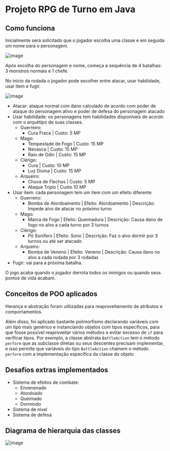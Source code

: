 # Projeto RPG de Turno em Java

## Como funciona

Inicialmente será solicitado que o jogador escolha uma classe e em seguida um nome para o personagem.

![image](https://github.com/paulohenrique-gh/java-rpg/assets/124916478/93d2f98d-7ecb-43c5-b887-0b0bae6af745)

Após escolha do personagem e nome, começa a sequência de 4 batalhas: 3 monstros normais e 1 chefe.

No início da rodada o jogador pode escolher entre atacar, usar habilidade, usar item e fugir.

![image](https://github.com/paulohenrique-gh/java-rpg/assets/124916478/427578c4-cf00-4d17-9ebf-4fbbe504334c)

- Atacar: ataque normal com dano calculado de acordo com poder de ataque do personagem ativo e poder de defesa do personagem atacado
- Usar habilidade: os personagens tem habilidades disponíveis de acordo com o arquétipo de suas classes.
  - Guerreiro:
    - Cura Fraca | Custo: 5 MP
  - Mago:
    - Tempestade de Fogo | Custo: 15 MP
    - Nevasca | Custo: 15 MP
    - Raio de Odin | Custo: 15 MP
  - Clérigo:
    - Cura | Custo: 10 MP
    - Luz Divina | Custo: 15 MP
  - Arqueiro:
    - Chuva de Flechas | Custo: 5 MP
    - Ataque Triplo | Custo 10 MP
- Usar item: cada personagem tem um item com um efeito diferente
  - Guerreiro:
    - Bomba de Atordoamento | Efeito: Atordoamento | Descrição: Impede alvo de atacar no próximo turno
  - Mago:
    - Marca de Fogo | Efeito: Queimadura | Descrição: Causa dano de fogo no alvo a cada turno por 3 turnos
  - Clérigo:
    - Pó Sonífero | Efeito: Sono | Descrição: Faz o alvo dormir por 3 turnos ou até ser atacado
  - Arqueiro:
    - Bomba de Veneno | Efeito: Veneno | Descrição: Causa dano no alvo a cada rodada por 3 rodadas
- Fugir: vai para a próxima batalha.

O jogo acaba quando o jogador derrota todos os inimigos ou quando seus pontos de vida acabam.

## Conceitos de POO aplicados

Herança e abstração foram utilizadas para reaproveitamento de atributos e comportamentos.

Além disso, foi aplicado bastante polimorfismo declarando variáveis com um tipo mais genérico e instanciando objetos com tipos específicos, para que fosse possível reaproveitar vários métodos e evitar excesso de `if` para verificar tipos. Por exemplo, a classe abstrata `BattleAction` tem o método `perform` que as subclasse diretas ou seus descentes precisam implementar, e isso permite que variáveis do tipo `BattleAction` chamem o método `perform` com a implementação específica da classe do objeto

## Desafios extras implementados

- Sistema de efeitos de combate:
  - Envenenado
  - Atordoado
  - Queimado
  - Dormindo
- Sistema de nível
- Sistema de defesa

## Diagrama de hierarquia das classes

![image](https://github.com/paulohenrique-gh/java-rpg/assets/124916478/d7771a49-da73-4d19-ba95-a030d277cb0a)

